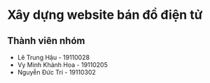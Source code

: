 # Xây dựng website bán đồ điện tử

## Thành viên nhóm

- Lê Trung Hậu - 19110028
- Vy Minh Khánh Hoa - 19110205
- Nguyễn Đức Trí - 19110302